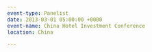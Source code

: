 ```yaml
---
event-type: Panelist
date: 2013-03-01 05:00:00 +0000
event-name: China Hotel Investment Conference
location: China

---
```

